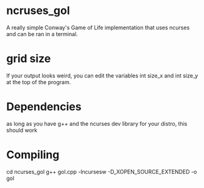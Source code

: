 # ncruses_gol
A really simple Conway's Game of Life implementation that uses ncurses and can be ran in a terminal.

# grid size
If your output looks weird, you can edit the variables int size_x and int size_y at the top of the program.

# Dependencies
as long as you have g++ and the ncurses dev library for your distro, this should work

# Compiling
cd ncurses_gol
g++ gol.cpp -lncursesw -D_XOPEN_SOURCE_EXTENDED -o gol
